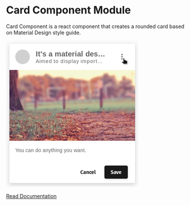 # Card Component Module

Card Component is a react component that creates a rounded card based on Material Design style guide.

![demogif](src/lib/assets/demo.gif)

[Read Documentation](https://redwallsolutions.github.io/card-component-module/)
